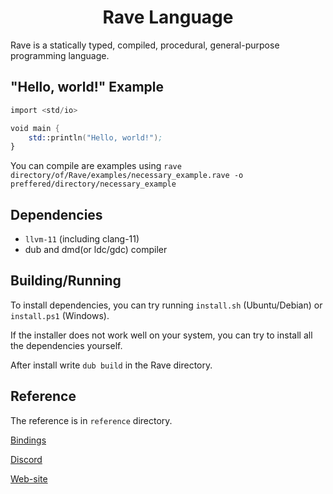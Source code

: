 <h1 align="center">Rave Language</h1>

Rave is a statically typed, compiled, procedural, general-purpose programming language.

## "Hello, world!" Example

```nasm
import <std/io>

void main {
    std::println("Hello, world!");
}
```

You can compile are examples using `rave directory/of/Rave/examples/necessary_example.rave -o preffered/directory/necessary_example`

## Dependencies

* `llvm-11` (including clang-11)
* dub and dmd(or ldc/gdc) compiler

## Building/Running

To install dependencies, you can try running `install.sh` (Ubuntu/Debian) or `install.ps1` (Windows).

If the installer does not work well on your system, you can try to install all the dependencies yourself.

After install write `dub build` in the Rave directory.

## Reference

The reference is in `reference` directory.

<a href="https://github.com/Ttimofeyka/Rave/blob/main/bindings.md">Bindings</a>

<a href="https://discord.gg/AfEtyArvsM">Discord</a>

<a href="https://www.ravelang.tk/">Web-site</a>

